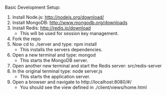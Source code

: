 Basic Development Setup:<br>
1. Install Node.js: http://nodejs.org/download/<br>
2. Install MongoDB: http://www.mongodb.org/downloads<br>
3. Install Redis: http://redis.io/download<br>
    - This will be used for session key management.<br>
4. Fork the repo<br>
5. Now cd to ./server and type: npm install<br>
    - This installs the servers dependencies.<br>
6. Open a new terminal and type: mongod<br>
    - This starts the MongoDB server.<br>
7. Open another new terminal and start the Redis server: src/redis-server<br>
8. In the original terminal type: node server.js<br>
    - This starts the application server.<br>
9. Open a browser and navigate to http://localhost:8080/#/<br>
    - You should see the view defined in ./client/views/home.html<br>